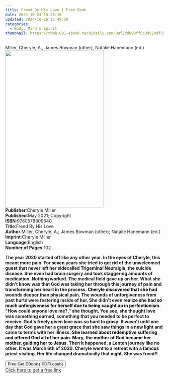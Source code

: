 ```yaml
---
title: Freed By His Love | Free Book
date: 2024-10-23 15:28:16
updated: 2024-10-26 12:49:50
categories:
  - Body, Mind & Spirit
thumbnail: https://thmb-001-ebook.techidaily.com/0af2dd890ff0c3d920df551a53b143a281c6deaa69061cdc2b522d2116d93113.jpg
---
```

<main id="book-container">
  <div class="flex flex-col">
    <div class="book-brief flex-1 py-6 px-4 sm:p-6 md:py-10 md:px-8">
      <!-- brief-->
      <div class="book-brief-main">
        Miller, Cheryle, A., James Bowman (other), Natalie Hanemann (ed.)
      </div>
    </div>
    <div
      class="book-meta-info flex-1 grid gap-4 col-start-1 col-end-3 row-start-1 sm:mb-6 sm:grid-cols-4 lg:gap-6 lg:col-start-2 lg:row-end-6 lg:row-span-6 lg:mb-0"
    >
      <div
        class="book-meta-info-left place-content-center mt-4 p-4 text-sm leading-6 col-start-2 col-span-2 dark:text-slate-400"
      >
        <img
          class="w-full h-500 object-cover rounded-lg sm:h-255 sm:col-span-2 lg:col-span-full"
          src="https://img-001-ebook.techidaily.com/e29cc9832eccc9e418c65b52cd2560d490eb23e8823ca0d7cc2d407c9d5b93a1.jpg"
          alt=""
          width="312"
          height="500"
        />
      </div>
      <div
        class="book-meta-info-right mt-2 col-start-1 row-start-2 col-span-3 self-center"
      >
        <!-- meta data  -->
        <div class="flex flex-col px-4 md:px-8">
          <div class="flex-1">
            <strong>Publisher</strong>:<span class="px-2">Cheryle Miller</span>
          </div>
          <div class="flex-1">
            <strong>Published</strong>:<span class="px-2"
              >May 2021; Copyright</span
            >
          </div>
          <div class="flex-1">
            <strong>ISBN</strong>:<span class="px-2">9780578809540</span>
          </div>
          <div class="flex-1">
            <strong>Title</strong>:<span class="px-2">Freed By His Love</span>
          </div>
          <div class="flex-1">
            <strong>Author</strong>:<span class="px-2"
              >Miller, Cheryle, A.; James Bowman (other); Natalie Hanemann
              (ed.)</span
            >
          </div>
          <div class="flex-1">
            <strong>Imprint</strong>:<span class="px-2">Cheryle Miller</span>
          </div>
          <div class="flex-1">
            <strong>Language</strong>:<span class="px-2">English</span>
          </div>
          <div class="flex-1">
            <strong>Number of Pages</strong>:<span class="px-2">102</span>
          </div>
        </div>
      </div>
    </div>
    <div class="book-description flex-1 py-6 px-4 sm:p-6 md:py-10 md:px-8">
      <div class="book-description-main">
        <div accordion-content="" id="description">
          <p>
            <strong
              >The year 2020 started off like any other year. In the eyes of
              Cheryle, this meant more pain. For</strong
            ><strong style="color: rgb(0, 0, 0)"> seven</strong
            ><strong>
              years she tried to get rid of the unwelcomed guest that never left
              her side</strong
            ><strong style="color: rgb(0, 0, 0)"></strong
            ><strong
              >called Trigeminal Neuralgia, the suicide disease. She even had
              brain surgery and took staggering amounts of medication. Nothing
              worked. The medical field gave up on her. What she didn't know was
              that God was taking her through this journey of pain and
              transforming her heart in the process. </strong
            ><strong style="color: rgb(0, 0, 0)"
              >Cheryle discovered that she h</strong
            ><strong>ad wounds deeper than physical pain. </strong
            ><strong style="color: rgb(0, 0, 0)">T</strong
            ><strong
              >he wounds of unforgiveness from past hurts were festering inside
              of her. She didn't even </strong
            ><strong style="color: rgb(0, 0, 0)"
              >realize she had so much unforgiveness for herself due to being
              caught up in perfectionism.</strong
            ><strong>
              "How could anyone love me?," she thought. You see, she thought
              love was something earned, something that you needed to be perfect
              to receive. God's freely given love was so hard to grasp. It
              wasn't until one day that God gave her a great grace that she saw
              things in a new light and came to terms with her illness</strong
            ><strong style="color: rgb(0, 0, 0)"
              >.&nbsp;She learned about redemptive suffering and offered God all
              of her pain. Mary, the mother of God became her mother, guiding
              her to Jesus.</strong
            ><strong>
              Then it happened, a Lenten journey like no other. It was March 6th
              of 2020. Cheryle went to a retreat with a famous priest visiting.
              Her life changed dramatically that </strong
            ><strong style="color: rgb(0, 0, 0)">night</strong
            ><strong>. She was freed!!</strong>
          </p>
        </div>
        <div class="accordion-fader"></div>
      </div>
    </div>
    <div class="book-excerpts flex-1 py-6 px-4 sm:p-6 md:py-10 md:px-8"></div>
    <div
      class="book-about-author flex-1 py-6 px-4 sm:p-6 md:py-10 md:px-8"
    ></div>
    <div class="book-free-get flex-1 py-6 px-4 sm:p-6 md:py-10 md:px-8">
      <button
        id="btn-free-get"
        class="bg-blue-500 hover:bg-blue-700 text-white font-bold py-2 px-4 rounded"
      >
        Free Get EBook (.PDF/.epub)
      </button>
      <div id="countdown-display" class="px-2 text-lg mt-2"></div>
      <a
        id="free-link"
        class="hidden bg-blue-500 hover:bg-blue-700 text-white font-bold py-2 px-4 rounded"
        href="https://www.ebooks.com/en-us/book/210302109/freed-by-his-love/miller-cheryle-a/"
        target="_blank"
        >Click here to get a free link</a
      >
    </div>
    <script>
      let countdownTime = 0;
      let countdownInterval = null;
      document
        .getElementById('btn-free-get')
        .addEventListener('click', startCountdown);
      function startCountdown() {
        countdownTime = new Date().getTime() + 60000 * 3;
        countdownInterval = setInterval(updateCountdown, 1000);
        document.getElementById('btn-free-get').disabled = true;
        document
          .getElementById('btn-free-get')
          .classList.add('bg-gray-500', 'cursor-not-allowed');
      }
      function updateCountdown() {
        let currentTime = new Date().getTime();
        let timeLeft = countdownTime - currentTime;
        let secondsLeft = Math.floor(timeLeft / 1000);
        document.getElementById('countdown-display').innerHTML =
          `Remaining time: ${secondsLeft} seconds.`;
        if (secondsLeft <= 0) {
          clearInterval(countdownInterval);
          document.getElementById('btn-free-get').classList.add('hidden');
          document.getElementById('free-link').classList.remove('hidden');
          document.getElementById('countdown-display').innerHTML = '';
        }
      }
    </script>
  </div>
</main>

